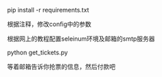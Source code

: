 pip install -r requirements.txt

根据注释，修改config中的参数

根据网上的教程配置seleinum环境及邮箱的smtp服务器

python get_tickets.py


等着邮箱告诉你抢票的信息，然后付款吧


